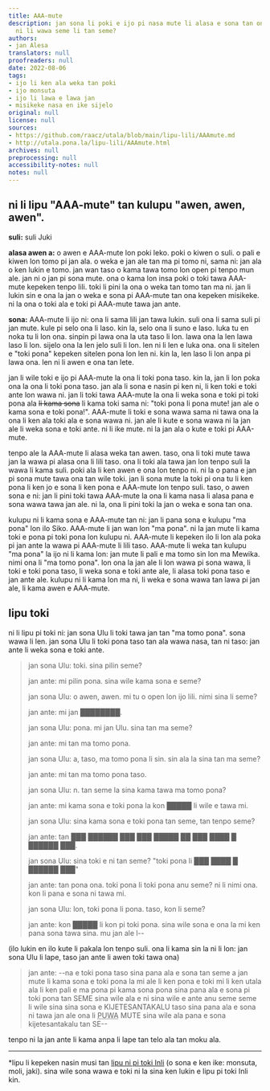```yaml
---
title: AAA-mute
description: jan sona li poki e ijo pi nasa mute li alasa e sona tan ona. ijo nasa
  ni li wawa seme li tan seme?
authors:
- jan Alesa
translators: null
proofreaders: null
date: 2022-08-06
tags:
- ijo li ken ala weka tan poki
- ijo monsuta
- ijo li lawa e lawa jan
- misikeke nasa en ike sijelo
original: null
license: null
sources:
- https://github.com/raacz/utala/blob/main/lipu-lili/AAAmute.md
- http://utala.pona.la/lipu-lili/AAAmute.html
archives: null
preprocessing: null
accessibility-notes: null
notes: null
---
```


## ni li lipu "AAA-mute" tan kulupu "awen, awen, awen".

**suli:** suli Juki

**alasa awen a:** o awen e AAA-mute lon poki leko. poki o kiwen o suli. o pali e kiwen lon tomo pi jan ala. o weka e jan ale tan ma pi tomo ni, sama ni: jan ala o ken lukin e tomo. jan wan taso o kama tawa tomo lon open pi tenpo mun ale. jan ni o jan pi sona mute. ona o kama lon insa poki o toki tawa AAA-mute kepeken tenpo lili. toki li pini la ona o weka tan tomo tan ma ni. jan li lukin sin e ona la jan o weka e sona pi AAA-mute tan ona kepeken misikeke. ni la ona o toki ala e toki pi AAA-mute tawa jan ante.

**sona:** AAA-mute li ijo ni: ona li sama lili jan tawa lukin. suli ona li sama suli pi jan mute. kule pi selo ona li laso. kin la, selo ona li suno e laso. luka tu en noka tu li lon ona. sinpin pi lawa ona la uta taso li lon. lawa ona la len lawa laso li lon. sijelo ona la len jelo suli li lon. len ni li len e luka ona. ona li sitelen e "toki pona" kepeken sitelen pona lon len ni. kin la, len laso li lon anpa pi lawa ona. len ni li awen e ona tan lete.

jan li wile toki e ijo pi AAA-mute la ona li toki pona taso. kin la, jan li lon poka ona la ona li toki pona taso. jan ala li sona e nasin pi ken ni, li ken toki e toki ante lon wawa ni. jan li toki tawa AAA-mute la ona li weka sona e toki pi toki pona ala <del>li kama sona</del> li kama toki sama ni: "toki pona li pona mute! jan ale o kama sona e toki pona!". AAA-mute li toki e sona wawa sama ni tawa ona la ona li ken ala toki ala e sona wawa ni. jan ale li kute e sona wawa ni la jan ale li weka sona e toki ante. ni li ike mute. ni la jan ala o kute e toki pi AAA-mute.

tenpo ale la AAA-mute li alasa weka tan awen. taso, ona li toki mute tawa jan la wawa pi alasa ona li lili taso. ona li toki ala tawa jan lon tenpo suli la wawa li kama suli. poki ala li ken awen e ona lon tenpo ni. ni la o pana e jan pi sona mute tawa ona tan wile toki. jan li sona mute la toki pi ona tu li ken pona li ken jo e sona li ken pona e AAA-mute lon tenpo suli. taso, o awen sona e ni: jan li pini toki tawa AAA-mute la ona li kama nasa li alasa pana e sona wawa tawa jan ale. ni la, ona li pini toki la jan o weka e sona tan ona.

kulupu ni li kama sona e AAA-mute tan ni: jan li pana sona e kulupu "ma pona" lon ilo Siko. AAA-mute li jan wan lon "ma pona". ni la jan mute li kama toki e pona pi toki pona lon kulupu ni. AAA-mute li kepeken ilo li lon ala poka pi jan ante la wawa pi AAA-mute li lili taso. AAA-mute li weka tan kulupu "ma pona" la ijo ni li kama lon: jan mute li pali e ma tomo sin lon ma Mewika. nimi ona li "ma tomo pona". lon ona la jan ale li lon wawa pi sona wawa, li toki e toki pona taso, li weka sona e toki ante ale, li alasa toki pona taso e jan ante ale. kulupu ni li kama lon ma ni, li weka e sona wawa tan lawa pi jan ale, li kama awen e AAA-mute.

## lipu toki

ni li lipu pi toki ni: jan sona Ulu li toki tawa jan tan "ma tomo pona". sona wawa li len.
jan sona Ulu li toki pona taso tan ala wawa nasa, tan ni taso: jan ante li weka sona e toki ante.

> jan sona Ulu: toki. sina pilin seme?
> 
> jan ante: mi pilin pona. sina wile kama sona e seme?
> 
> jan sona Ulu: o awen, awen. mi tu o open lon ijo lili. nimi sina li seme?
> 
> jan ante: mi jan ████████.
> 
> jan sona Ulu: pona. mi jan Ulu. sina tan ma seme?
> 
> jan ante: mi tan ma tomo pona.
> 
> jan sona Ulu: a, taso, ma tomo pona li sin. sin ala la sina tan ma seme?
> 
> jan ante: mi tan ma tomo pona taso.
> 
> jan sona Ulu: n. tan seme la sina kama tawa ma tomo pona?
> 
> jan ante: mi kama sona e toki pona la kon █████ li wile e tawa mi.
> 
> jan sona Ulu: sina kama sona e toki pona tan seme, tan tenpo seme?
> 
> jan ante: tan ███ ██████ ███ ███ █████ ██ ███ ████ █ ██████ ███.
> 
> jan sona Ulu: sina toki e ni tan seme? "toki pona li ███ ████ █ ██████ ███"
> 
> jan ante: tan pona ona. toki pona li toki pona anu seme? ni li nimi ona. kon li pana e sona ni tawa mi.
> 
> jan sona Ulu: lon, toki pona li pona. taso, kon li seme?
> 
> jan ante: kon █████ li kon pi toki pona. sina wile sona e ona la mi ken pana sona tawa sina. mu jan ale l--  

(ilo lukin en ilo kute li pakala lon tenpo suli. ona li kama sin la ni li lon: jan sona Ulu li lape, taso jan ante li awen toki tawa ona)

> jan ante: --na e toki pona taso sina pana ala e sona tan seme a jan mute li kama sona e toki pona la mi ale li ken pona e toki mi li ken utala ala li ken pali e ma pona pi kama sona pona sina pana ala e sona pi toki pona tan SEME sina wile ala e ni sina wile e ante anu seme seme li wile sina sina sona e KIJETESANTAKALU taso sina pana ala e sona ni tawa jan ale ona li <abbr title="suwi mute pilin tawa luka">PUWA</abbr> MUTE sina wile ala pana e sona kijetesantakalu tan SE--

tenpo ni la jan ante li kama anpa li lape tan telo ala tan moku ala.

***
*lipu li kepeken nasin musi tan [lipu ni pi toki Inli](https://scp-wiki.wikidot.com/) (o sona e ken ike: monsuta, moli, jaki). sina wile sona wawa e toki ni la sina ken lukin e lipu pi toki Inli kin.